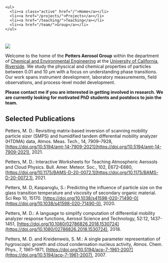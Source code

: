 ~~~
<ul>
  <li><a class="active" href="/">Home</a></li>
  <li><a href="/projects/">Projects</a></li>
  <li><a href="/teaching/">Teaching</a></li>
  <li><a href="/team/">Group</a></li>
</ul>
~~~

# 

![](../assets/banner.jpg)

Welcome to the home of the **Petters Aerosol Group** within the department of [Chemical and Environmental Engineering](https://www.cee.ucr.edu/) at the [University of California, Riverside](https://www.ucr.edu/). We study the physcical and chemical properties of particles between 0.01 and 10 µm with a focus on understanding phase transitions. Our work spans instrument development, laboratory measurements, field observations, and process-level model development.

**Please contact me if you are interested in getting involved in research. We are currently looking for motivated PhD students and postdocs to join the team.**

## Selected Publications

Petters, M. D.: Revisiting matrix-based inversion of scanning mobility particle sizer (SMPS) and humidified tandem differential mobility analyzer (HTDMA) data, Atmos. Meas. Tech., 14, 7909–7928, [https://doi.org/10.5194/amt-14-7909-2021](https://doi.org/10.5194/amt-14-7909-2021), 2021.

Petters, M. D.: Interactive Worksheets for Teaching Atmospheric Aerosols and Cloud Physics. Bull. Amer. Meteor. Soc., 102, E672–E680, [https://doi.org/10.1175/BAMS-D-20-0072.1](https://doi.org/10.1175/BAMS-D-20-0072.1), 2021.

Petters, M. D, Kasparoglu, S.: Predicting the influence of particle size on the glass transition temperature and viscosity of secondary organic material. Sci Rep 10, 15170. [https://doi.org/10.1038/s41598-020-71490-0](https://doi.org/10.1038/s41598-020-71490-0), 2020.

Petters, M. D.: A language to simplify computation of differential mobility analyzer response functions, Aerosol Science and Technology, 52:12, 1437-1451, [https://doi.org/10.1080/02786826.2018.1530724](https://doi.org/10.1080/02786826.2018.1530724), 2018.

Petters, M. D. and Kreidenweis, S. M.: A single parameter representation of hygroscopic growth and cloud condensation nucleus activity, Atmos. Chem. Phys., 7, 1961–1971, [https://doi.org/10.5194/acp-7-1961-2007](https://doi.org/10.5194/acp-7-1961-2007), 2007.
